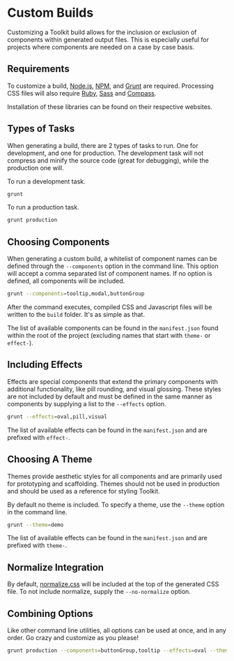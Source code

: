 # Custom Builds #

Customizing a Toolkit build allows for the inclusion or exclusion of components within generated output files.
This is especially useful for projects where components are needed on a case by case basis.

## Requirements ##

To customize a build, [Node.js](http://nodejs.org/), [NPM](http://nodejs.org/), and [Grunt](http://gruntjs.com/) are required.
Processing CSS files will also require [Ruby](https://ruby-lang.org/), [Sass](http://sass-lang.com/) and [Compass](http://compass-style.org/).

Installation of these libraries can be found on their respective websites.

## Types of Tasks ##

When generating a build, there are 2 types of tasks to run. One for development, and one for production.
The development task will not compress and minify the source code (great for debugging), while the production one will.

To run a development task.

```bash
grunt
```

To run a production task.

```bash
grunt production
```

## Choosing Components ##

When generating a custom build, a whitelist of component names can be defined through the `--components` option in the command line.
This option will accept a comma separated list of component names. If no option is defined, all components will be included.

```bash
grunt --components=tooltip,modal,buttonGroup
```

After the command executes, compiled CSS and Javascript files will be written to the `build` folder. It's as simple as that.

The list of available components can be found in the `manifest.json` found within the root of the project (excluding names that start with `theme-` or `effect-`).

## Including Effects ##

Effects are special components that extend the primary components with additional functionality, like pill rounding, and visual glossing.
These styles are not included by default and must be defined in the same manner as components by supplying a list to the `--effects` option.

```bash
grunt --effects=oval,pill,visual
```

The list of available effects can be found in the `manifest.json` and are prefixed with `effect-`.

## Choosing A Theme ##

Themes provide aesthetic styles for all components and are primarily used for prototyping and scaffolding.
Themes should not be used in production and should be used as a reference for styling Toolkit.

By default no theme is included. To specify a theme, use the `--theme` option in the command line.

```bash
grunt --theme=demo
```

The list of available effects can be found in the `manifest.json` and are prefixed with `theme-`.

## Normalize Integration ##

By default, [normalize.css](http://necolas.github.io/normalize.css/) will be included at the top of the generated CSS file.
To not include normalize, supply the `--no-normalize` option.

## Combining Options ##

Like other command line utilities, all options can be used at once, and in any order. Go crazy and customize as you please!

```bash
grunt production --components=buttonGroup,tooltip --effects=oval --theme=titon --no-normalize
```